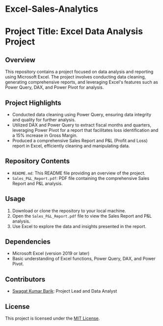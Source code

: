 # Excel-Sales-Analytics

# Project Title: Excel Data Analysis Project

## Overview
This repository contains a project focused on data analysis and reporting using Microsoft Excel. The project involves conducting data cleaning, generating comprehensive reports, and leveraging Excel's features such as Power Query, DAX, and Power Pivot for analysis.

## Project Highlights
- Conducted data cleaning using Power Query, ensuring data integrity and quality for further analysis.
- Utilized DAX and Power Query to extract fiscal months and quarters, leveraging Power Pivot for a report that facilitates loss identification and a 15% increase in Gross Margin.
- Produced a comprehensive Sales Report and P&L (Profit and Loss) report in Excel, efficiently cleaning and manipulating data.

## Repository Contents
- `README.md`: This README file providing an overview of the project.
- `Sales_P&L_Report.pdf`: PDF file containing the comprehensive Sales Report and P&L analysis.

## Usage
1. Download or clone the repository to your local machine.
2. Open the `Sales_P&L_Report.pdf` file to view the Sales Report and P&L analysis.
3. Use Excel to explore the data and insights presented in the report.

## Dependencies
- Microsoft Excel (version 2019 or later)
- Basic understanding of Excel functions, Power Query, DAX, and Power Pivot.

## Contributors
- [Swagat Kumar Barik](https://github.com/Iamswagatbarik): Project Lead and Data Analyst

## License
This project is licensed under the [MIT License](LICENSE).
